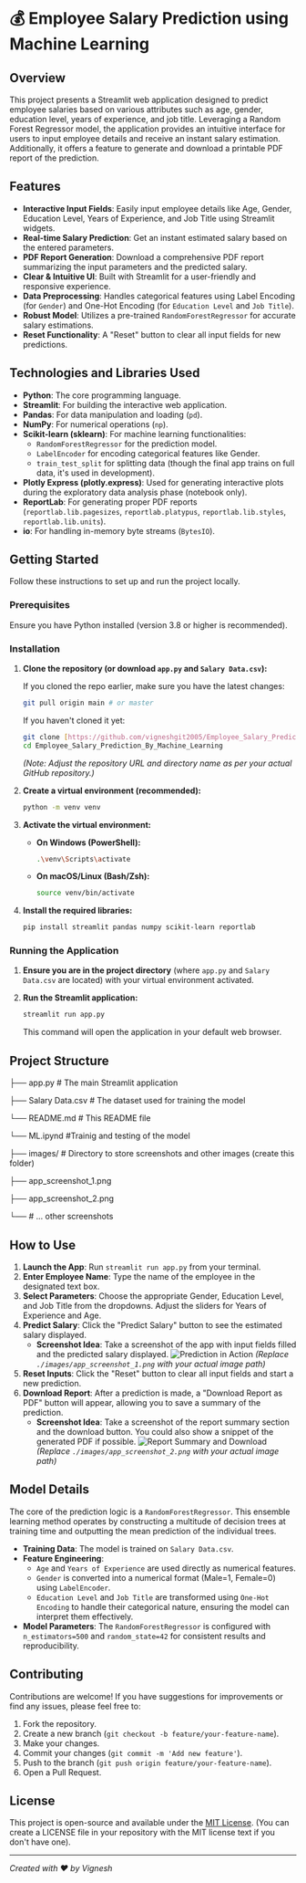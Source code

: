 # 💰 Employee Salary Prediction using Machine Learning

## Overview

This project presents a Streamlit web application designed to predict employee salaries based on various attributes such as age, gender, education level, years of experience, and job title. Leveraging a Random Forest Regressor model, the application provides an intuitive interface for users to input employee details and receive an instant salary estimation. Additionally, it offers a feature to generate and download a printable PDF report of the prediction.

## Features

* **Interactive Input Fields**: Easily input employee details like Age, Gender, Education Level, Years of Experience, and Job Title using Streamlit widgets.
* **Real-time Salary Prediction**: Get an instant estimated salary based on the entered parameters.
* **PDF Report Generation**: Download a comprehensive PDF report summarizing the input parameters and the predicted salary.
* **Clear & Intuitive UI**: Built with Streamlit for a user-friendly and responsive experience.
* **Data Preprocessing**: Handles categorical features using Label Encoding (for `Gender`) and One-Hot Encoding (for `Education Level` and `Job Title`).
* **Robust Model**: Utilizes a pre-trained `RandomForestRegressor` for accurate salary estimations.
* **Reset Functionality**: A "Reset" button to clear all input fields for new predictions.

## Technologies and Libraries Used

* **Python**: The core programming language.
* **Streamlit**: For building the interactive web application.
* **Pandas**: For data manipulation and loading (`pd`).
* **NumPy**: For numerical operations (`np`).
* **Scikit-learn (sklearn)**: For machine learning functionalities:
    * `RandomForestRegressor` for the prediction model.
    * `LabelEncoder` for encoding categorical features like Gender.
    * `train_test_split` for splitting data (though the final app trains on full data, it's used in development).
* **Plotly Express (plotly.express)**: Used for generating interactive plots during the exploratory data analysis phase (notebook only).
* **ReportLab**: For generating proper PDF reports (`reportlab.lib.pagesizes`, `reportlab.platypus`, `reportlab.lib.styles`, `reportlab.lib.units`).
* **io**: For handling in-memory byte streams (`BytesIO`).

## Getting Started

Follow these instructions to set up and run the project locally.

### Prerequisites

Ensure you have Python installed (version 3.8 or higher is recommended).

### Installation

1.  **Clone the repository (or download `app.py` and `Salary Data.csv`):**

    If you cloned the repo earlier, make sure you have the latest changes:
    ```bash
    git pull origin main # or master
    ```
    If you haven't cloned it yet:
    ```bash
    git clone [https://github.com/vigneshgit2005/Employee_Salary_Prediction_By_Machine_Learning.git](https://github.com/vigneshgit2005/Employee_Salary_Prediction_By_Machine_Learning.git)
    cd Employee_Salary_Prediction_By_Machine_Learning
    ```
    *(Note: Adjust the repository URL and directory name as per your actual GitHub repository.)*

2.  **Create a virtual environment (recommended):**

    ```bash
    python -m venv venv
    ```

3.  **Activate the virtual environment:**

    * **On Windows (PowerShell):**
        ```bash
        .\venv\Scripts\activate
        ```
    * **On macOS/Linux (Bash/Zsh):**
        ```bash
        source venv/bin/activate
        ```

4.  **Install the required libraries:**

    ```bash
    pip install streamlit pandas numpy scikit-learn reportlab
    ```

### Running the Application

1.  **Ensure you are in the project directory** (where `app.py` and `Salary Data.csv` are located) with your virtual environment activated.
2.  **Run the Streamlit application:**

    ```bash
    streamlit run app.py
    ```

    This command will open the application in your default web browser.

## Project Structure

├── app.py                  # The main Streamlit application

├── Salary Data.csv         # The dataset used for training the model

└── README.md               # This README file

└── ML.ipynd                #Trainig and testing of the model

├── images/                 # Directory to store screenshots and other images (create this folder)

 ├── app_screenshot_1.png

 ├── app_screenshot_2.png

 └── # ... other screenshots

 ## How to Use

1.  **Launch the App**: Run `streamlit run app.py` from your terminal.
2.  **Enter Employee Name**: Type the name of the employee in the designated text box.
3.  **Select Parameters**: Choose the appropriate Gender, Education Level, and Job Title from the dropdowns. Adjust the sliders for Years of Experience and Age.
4.  **Predict Salary**: Click the "Predict Salary" button to see the estimated salary displayed.
    * **Screenshot Idea**: Take a screenshot of the app with input fields filled and the predicted salary displayed.
    ![Prediction in Action](./images/app_screenshot_1.png)
    *(Replace `./images/app_screenshot_1.png` with your actual image path)*
5.  **Reset Inputs**: Click the "Reset" button to clear all input fields and start a new prediction.
6.  **Download Report**: After a prediction is made, a "Download Report as PDF" button will appear, allowing you to save a summary of the prediction.
    * **Screenshot Idea**: Take a screenshot of the report summary section and the download button. You could also show a snippet of the generated PDF if possible.
    ![Report Summary and Download](./images/app_screenshot_2.png)
    *(Replace `./images/app_screenshot_2.png` with your actual image path)*

## Model Details

The core of the prediction logic is a `RandomForestRegressor`. This ensemble learning method operates by constructing a multitude of decision trees at training time and outputting the mean prediction of the individual trees.

* **Training Data**: The model is trained on `Salary Data.csv`.
* **Feature Engineering**:
    * `Age` and `Years of Experience` are used directly as numerical features.
    * `Gender` is converted into a numerical format (Male=1, Female=0) using `LabelEncoder`.
    * `Education Level` and `Job Title` are transformed using `One-Hot Encoding` to handle their categorical nature, ensuring the model can interpret them effectively.
* **Model Parameters**: The `RandomForestRegressor` is configured with `n_estimators=500` and `random_state=42` for consistent results and reproducibility.

## Contributing

Contributions are welcome! If you have suggestions for improvements or find any issues, please feel free to:

1.  Fork the repository.
2.  Create a new branch (`git checkout -b feature/your-feature-name`).
3.  Make your changes.
4.  Commit your changes (`git commit -m 'Add new feature'`).
5.  Push to the branch (`git push origin feature/your-feature-name`).
6.  Open a Pull Request.

## License

This project is open-source and available under the [MIT License](https://opensource.org/licenses/MIT). (You can create a LICENSE file in your repository with the MIT license text if you don't have one).

---
*Created with ❤️ by Vignesh*
